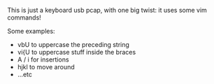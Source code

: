 This is just a keyboard usb pcap, with one big twist: it uses some vim commands!

Some examples:
* vbU to uppercase the preceding string
* vi{U to uppercase stuff inside the braces
* A / i for insertions
* hjkl to move around
* ...etc
